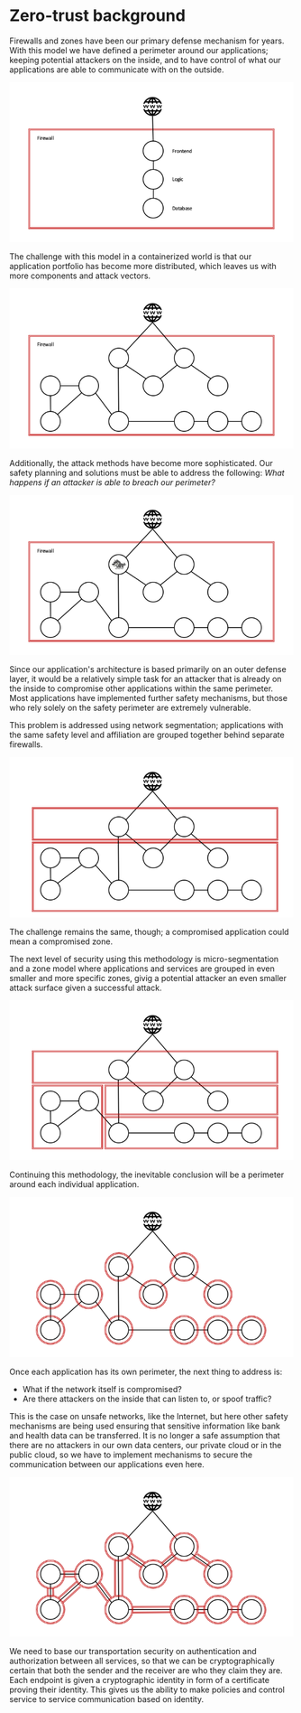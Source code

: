 # Zero-trust background

Firewalls and zones have been our primary defense mechanism for years. With this model we have defined a perimeter
around our applications; keeping potential attackers on the inside, and to have control of what our applications are
able to communicate with on the outside.

![Firewall][1]

The challenge with this model in a containerized world is that our application portfolio has become more distributed,
which leaves us with more components and attack vectors.

![Firewall, but with more components][2]

Additionally, the attack methods have become more sophisticated. Our safety planning and solutions must be able to
address the following: _What happens if an attacker is able to breach our perimeter?_

![Firewall, with an adversary on the inside][3]

Since our application's architecture is based primarily on an outer defense layer, it would be a relatively simple task
for an attacker that is already on the inside to compromise other applications within the same perimeter. Most
applications have implemented further safety mechanisms, but those who rely solely on the safety perimeter are
extremely vulnerable.

This problem is addressed using network segmentation; applications with the same safety level and affiliation are
grouped together behind separate firewalls.

![Firewall with network segmentation][4]

The challenge remains the same, though; a compromised application could mean a compromised zone.

The next level of security using this methodology is micro-segmentation and a zone model where applications and
services are grouped in even smaller and more specific zones, givig a potential attacker an even smaller attack surface
given a successful attack.

![Micro-segmentation][5]

Continuing this methodology, the inevitable conclusion will be a perimeter around each individual application.

![Individual security zones around each node on the network][6]

Once each application has its own perimeter, the next thing to address is:

* What if the network itself is compromised?
* Are there attackers on the inside that can listen to, or spoof traffic?

This is the case on unsafe networks, like the Internet, but here other safety mechanisms are being used
ensuring that sensitive information like bank and health data can be transferred. It is no longer a safe assumption
that there are no attackers in our own data centers, our private cloud or in the public cloud, so we have to implement
mechanisms to secure the communication between our applications even here.

![Transport security between each node][7]

We need to base our transportation security on authentication and authorization between all services, so that we can be
cryptographically certain that both the sender and the receiver are who they claim they are. Each endpoint is given a
cryptographic identity in form of a certificate proving their identity. This gives us the ability to make policies and
control service to service communication based on identity.

[1]: ./_media/zero-trust-1.png
[2]: ./_media/zero-trust-2.png
[3]: ./_media/zero-trust-3.png
[4]: ./_media/zero-trust-4.png
[5]: ./_media/zero-trust-5.png
[6]: ./_media/zero-trust-6.png
[7]: ./_media/zero-trust-7.png

